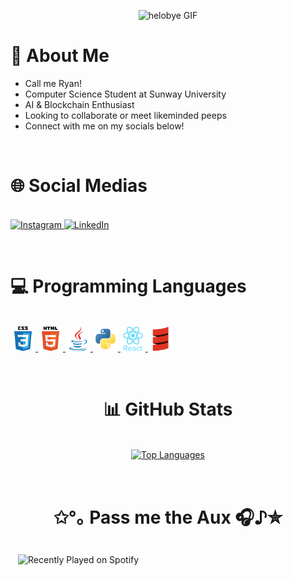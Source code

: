 <p align="center">
  <img src="https://gifdb.com/images/thumbnail/cute-anime-menhera-chibi-v4xp46804eharge8.gif" alt="helobye GIF" />
</p>

<h1 align="left">🍙 About Me</h1>
<ul align="left">
  <li>Call me Ryan!</li>
  <li>Computer Science Student at Sunway University</li>
  <li>AI & Blockchain Enthusiast</li>
  <li>Looking to collaborate or meet likeminded peeps </li>
  <li>Connect with me on my socials below! </li>
</ul>

<br>

<h1 align="left">🌐 Social Medias</h1>
<p align="left">
<br>
  <a href="https://www.instagram.com/ryanncjy/" target="_blank">
    <img src="https://img.shields.io/badge/Instagram-E4405F?style=for-the-badge&logo=instagram&logoColor=white" alt="Instagram" />
  </a>
  <a href="https://www.linkedin.com/in/ryan-chan-jing-yi-310377288/" target="_blank">
    <img src="https://img.shields.io/badge/LinkedIn-0A66C2?style=for-the-badge&logo=linkedin&logoColor=white" alt="LinkedIn" />
  </a>
</p>

<br>

<h1 align="left">💻 Programming Languages</h1>
<p align="left">
<br>
  <a href="https://www.w3schools.com/css/" target="_blank" rel="noreferrer">
    <img src="https://raw.githubusercontent.com/devicons/devicon/master/icons/css3/css3-original-wordmark.svg" alt="css3" width="40" height="40"/>
  </a>
  <a href="https://www.w3.org/html/" target="_blank" rel="noreferrer">
    <img src="https://raw.githubusercontent.com/devicons/devicon/master/icons/html5/html5-original-wordmark.svg" alt="html5" width="40" height="40"/>
  </a>
  <a href="https://www.java.com" target="_blank" rel="noreferrer">
    <img src="https://raw.githubusercontent.com/devicons/devicon/master/icons/java/java-original.svg" alt="java" width="40" height="40"/>
  </a>
  <a href="https://www.python.org" target="_blank" rel="noreferrer">
    <img src="https://raw.githubusercontent.com/devicons/devicon/master/icons/python/python-original.svg" alt="python" width="40" height="40"/>
  </a>
  <a href="https://reactjs.org/" target="_blank" rel="noreferrer">
    <img src="https://raw.githubusercontent.com/devicons/devicon/master/icons/react/react-original-wordmark.svg" alt="react" width="40" height="40"/>
  </a>
  <a href="https://www.scala-lang.org" target="_blank" rel="noreferrer">
    <img src="https://raw.githubusercontent.com/devicons/devicon/master/icons/scala/scala-original.svg" alt="scala" width="40" height="40"/>
  </a>
</p>

<br>

<h1 align="center">📊 GitHub Stats</h1> <!-- Centered GitHub Stats header -->
<p align="center">
<br>
  <a href="https://github.com/ihaterynn/github-readme-stats">
    <img src="https://github-readme-stats.vercel.app/api/top-langs/?username=ihaterynn&layout=compact&bg_color=2f2f2f&border_color=ffffff&text_color=ffffff" alt="Top Languages" />
  </a>
</p>

<br>

<h1 align="center">✩°｡ Pass me the Aux 🎧♪✮</h1>
<p align="center">
  <div style="border: 2px solid #ffffff; padding: 10px; display: inline-block;">
    <img src="https://spotify-recently-played-readme.vercel.app/api?user=30vxro1a8w9a9nh6sqoetyffh" alt="Recently Played on Spotify" />
  </div>
</p>

